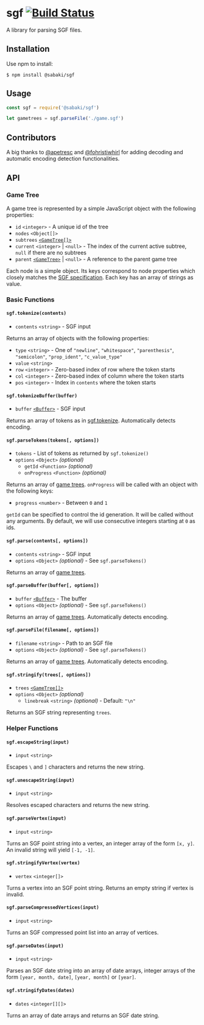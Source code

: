 # sgf [![Build Status](https://travis-ci.org/SabakiHQ/sgf.svg?branch=master)](https://travis-ci.org/SabakiHQ/sgf)

A library for parsing SGF files.

## Installation

Use npm to install:

~~~
$ npm install @sabaki/sgf
~~~

## Usage

~~~js
const sgf = require('@sabaki/sgf')

let gametrees = sgf.parseFile('./game.sgf')
~~~

## Contributors

A big thanks to [@apetresc](https://github.com/apetresc) and [@fohristiwhirl](https://github.com/fohristiwhirl) for adding decoding and automatic encoding detection functionalities.

## API

### Game Tree

A game tree is represented by a simple JavaScript object with the following properties:

* `id` `<integer>` - A unique id of the tree
* `nodes` `<Object[]>`
* `subtrees` [`<GameTree[]>`](#game-tree)
* `current` `<integer>` | `<null>` - The index of the current active subtree, `null` if there are no subtrees
* `parent` [`<GameTree>`](#game-tree) | `<null>` - A reference to the parent game tree

Each node is a simple object. Its keys correspond to node properties which closely matches the [SGF specification](http://www.red-bean.com/sgf/). Each key has an array of strings as value.

### Basic Functions

#### `sgf.tokenize(contents)`

- `contents` `<string>` - SGF input

Returns an array of objects with the following properties:

- `type` `<string>` - One of `"newline"`, `"whitespace"`, `"parenthesis"`, `"semicolon"`, `"prop_ident"`, `"c_value_type"`
- `value` `<string>`
- `row` `<integer>` - Zero-based index of row where the token starts
- `col` `<integer>` - Zero-based index of column where the token starts
- `pos` `<integer>` - Index in `contents` where the token starts

#### `sgf.tokenizeBuffer(buffer)`

- `buffer` [`<Buffer>`](https://nodejs.org/api/buffer.html) - SGF input

Returns an array of tokens as in [sgf.tokenize](#sgftokenizecontents). Automatically detects encoding.

#### `sgf.parseTokens(tokens[, options])`

- `tokens` - List of tokens as returned by `sgf.tokenize()`
- `options` `<Object>` *(optional)*
    - `getId` `<Function>` *(optional)*
    - `onProgress` `<Function>` *(optional)*

Returns an array of [game trees](#game-tree). `onProgress` will be called with an object with the following keys:

- `progress` `<number>` - Between `0` and `1`

`getId` can be specified to control the id generation. It will be called without any arguments. By default, we will use consecutive integers starting at `0` as ids.

#### `sgf.parse(contents[, options])`

- `contents` `<string>` - SGF input
- `options` `<Object>` *(optional)* - See `sgf.parseTokens()`

Returns an array of [game trees](#game-tree).

#### `sgf.parseBuffer(buffer[, options])`

- `buffer` [`<Buffer>`](https://nodejs.org/api/buffer.html) - The buffer
- `options` `<Object>` *(optional)* - See `sgf.parseTokens()`

Returns an array of [game trees](#game-tree). Automatically detects encoding.

#### `sgf.parseFile(filename[, options])`

- `filename` `<string>` - Path to an SGF file
- `options` `<Object>` *(optional)* - See `sgf.parseTokens()`

Returns an array of [game trees](#game-tree). Automatically detects encoding.

#### `sgf.stringify(trees[, options])`

- `trees` [`<GameTree[]>`](#game-tree)
- `options` `<Object>` *(optional)*
    - `linebreak` `<string>` *(optional)* - Default: `"\n"`

Returns an SGF string representing `trees`.

### Helper Functions

#### `sgf.escapeString(input)`

- `input` `<string>`

Escapes `\` and `]` characters and returns the new string.

#### `sgf.unescapeString(input)`

- `input` `<string>`

Resolves escaped characters and returns the new string.

#### `sgf.parseVertex(input)`

- `input` `<string>`

Turns an SGF point string into a vertex, an integer array of the form `[x, y]`. An invalid string will yield `[-1, -1]`.

#### `sgf.stringifyVertex(vertex)`

- `vertex` `<integer[]>`

Turns a vertex into an SGF point string. Returns an empty string if vertex is invalid.

#### `sgf.parseCompressedVertices(input)`

- `input` `<string>`

Turns an SGF compressed point list into an array of vertices.

#### `sgf.parseDates(input)`

- `input` `<string>`

Parses an SGF date string into an array of date arrays, integer arrays of the form `[year, month, date]`, `[year, month]` or `[year]`.

#### `sgf.stringifyDates(dates)`

- `dates` `<integer[][]>`

Turns an array of date arrays and returns an SGF date string.
